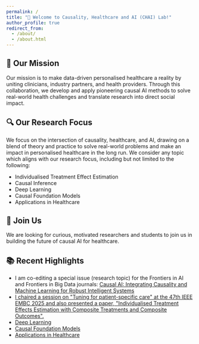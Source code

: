 ```yaml
---
permalink: /
title: "🧠 Welcome to Causality, Healthcare and AI (CHAI) Lab!"
author_profile: true
redirect_from: 
  - /about/
  - /about.html
---
```


<h2>🎯 Our Mission</h2>
Our mission is to make data-driven personalised healthcare a reality by uniting clinicians, industry partners, and health providers. Through this collaboration, we develop and apply pioneering causal AI methods to solve real-world health challenges and translate research into direct social impact.


<h2>🔍 Our Research Focus</h2>
We focus on the intersection of causality, healthcare, and AI, drawing on a blend of theory and practice to solve real-world problems and make an impact in personalised healthcare in the long run. We consider any topic which aligns with our research focus, including but not limited to the following:
<ul>
  <li>Individualised Treatment Effect Estimation</li>
  <li>Causal Inference</li>
  <li>Deep Learning</li>
  <li>Causal Foundation Models</li>
  <li>Applications in Healthcare</li>
</ul>


<h2>📢 Join Us</h2>
We are looking for curious, motivated researchers and students to join us in building the future of causal AI for healthcare.

<h2>📚 Recent Highlights</h2>
<ul>
    <li>I am co-editing a special issue (research topic) for the Frontiers in AI and Frontiers in Big Data journals: <a href="https://www.frontiersin.org/research-topics/73155/causal-ai-integrating-causality-and-machine-learning-for-robust-intelligent-systems">Causal AI: Integrating Causality and Machine Learning for Robust Intelligent Systems</li>
  <li>I chaired a session on "Tuning for patient-specific care" at the 47th IEEE EMBC 2025 and also presented a paper, "Individualised Treatment Effects Estimation with Composite Treatments and Composite Outcomes".</li>
  <li>Deep Learning</li>
  <li>Causal Foundation Models</li>
  <li>Applications in Healthcare</li>
</ul>


